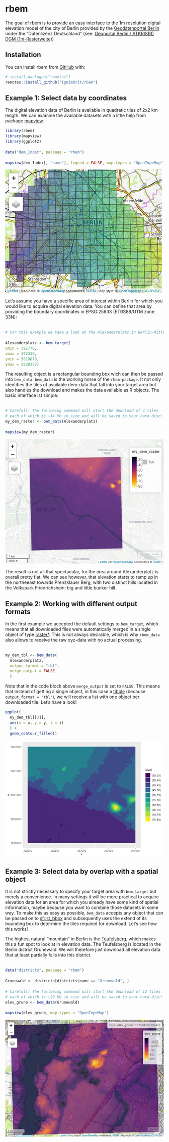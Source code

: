
<!-- README.md is generated from README.Rmd. Please edit that file -->

# rbem

<!-- badges: start -->

<!-- badges: end -->

The goal of rbem is to provide an easy interface to the 1m resolution
digital elevation model of the city of Berlin provided by the
[Geodatenportal Berlin](https://fbinter.stadt-berlin.de/fb/index.jsp)
under the “Datenlizenz Deutschland” (see: [Geoportal Berlin / ATKRIS(R)
DGM (1m-Rasterweite)](https://www.govdata.de/dl-de/by-2-0))

## Installation

You can install rbem from [GitHub](https://github.com/) with:

``` r
# install.packages("remotes")
remotes::install_github("Ignimbrit/rbem")
```

## Example 1: Select data by coordinates

The digital elevation data of Berlin is available in quadratic tiles of
2x2 km length. We can examine the available datasets with a little help
from package [mapview](https://github.com/r-spatial/mapview).

``` r
library(rbem)
library(mapview)
library(ggplot2)

data("dem_Index", package = "rbem")

mapview(dem_Index[, "name"], legend = FALSE, map.types = "OpenTopoMap")
```

![](man/figures/README-available_tiles-1.png)

Let’s assume you have a specific area of interest within Berlin for
which you would like to acquire digital elevation data. You can define
that area by providing the boundary coordinates in EPSG:25833
(ETRS89/UTM zone 33N):

``` r

# For this example we take a look at the Alexanderplatz in Berlin-Mitte

Alexanderplatz <- bem_target(
xmin = 391770, 
xmax = 392319, 
ymin = 5819878, 
ymax = 5820353)
```

The resulting object is a rectangular bounding box wich can then be
passed into `bem_data`. `bem_data` is the working horse of the
`rbem-package`. It not only identifies the tiles of available dem-data
that fall into your target area but also handles the download and makes
the data available as R objects. The basic interface ist simple:

``` r

# Carefull! The following command will start the download of 4 tiles
# each of which is ~14 Mb in size and will be saved to your hard disc!
my_dem_raster <- bem_data(Alexanderplatz)

mapview(my_dem_raster)
```

![](man/figures/README-Alexanderplatz.png)

The result is not all that spectacular, for the area around
Alexanderplatz is overall pretty flat. We can see however, that
elevation starts to ramp up in the northeeast towards Prenzklauer Berg,
with two distinct hills located in the Volkspark Friedrichshein: big and
little bunker hill.

## Example 2: Working with different output formats

In the first example we accepted the default settings to `bem_target`,
which means that all downloaded files were automatically merged in a
single object of type
[raster\*](https://www.rdocumentation.org/packages/raster/versions/3.0-12/topics/raster).
This is not always desirable, which is why `rbem_data` also allows to
receive the raw xyz-data with no actual processing.

``` r

my_dem_tbl <- bem_data(
  Alexanderplatz, 
  output_format = "tbl",
  merge_output = FALSE
  )
```

Note that in the code block above `merge_output` is set to `FALSE`. This
means that instead of getting a single object, in this case a
[tibble](https://tibble.tidyverse.org/) (because `output_format =
"tbl"`), we will receive a list with one object per downloaded tile.
Let’s have a look\!

``` r
ggplot(
  my_dem_tbl[[3]], 
  aes(x = x, y = y, z = z)
  ) +
  geom_contour_filled()
```

![](man/figures/README_bunker_hills.png)

## Example 3: Select data by overlap with a spatial object

It is not strictly necessary to specify your target area with
`bem_target` but merely a convenience. In many settings it will be more
practical to acquire elevation data for an area for which you already
have some kind of spatial information, maybe because you want to combine
those datasets in some way. To make this as easy as possible, `bem_data`
accepts any object that can be passed on to
[sf::st\_bbox](https://r-spatial.github.io/sf/reference/st_bbox.html)
and subsequently uses the extend of its bounding box to determine the
tiles required for download. Let’s see how this works\!

The highest natural “mountain” in Berlin is the
[Teufelsberg](https://en.wikipedia.org/wiki/Teufelsberg), which makes
this a fun spot to look at in elevation data. The Teufelsberg is located
in the Berlin district Grunewald. We will therefore just download all
elevation data that at least partially falls into this district.

``` r

data("districts", package = "rbem")

Grunewald <- districts[districts$name == "Grunewald", ]

# Carefull! The following command will start the download of 12 tiles
# each of which is ~20 Mb in size and will be saved to your hard disc!
elev_grune <- bem_data(Grunewald)

mapview(elev_grune, map.types = "OpenTopoMap")
```

![](man/figures/README_Teufelsberg.png)
